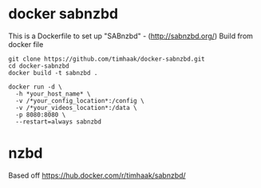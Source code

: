 # docker sabnzbd
This is a Dockerfile to set up "SABnzbd" - (http://sabnzbd.org/)
Build from docker file
```
git clone https://github.com/timhaak/docker-sabnzbd.git
cd docker-sabnzbd
docker build -t sabnzbd .
```
```
docker run -d \
  -h *your_host_name* \
  -v /*your_config_location*:/config \
  -v /*your_videos_location*:/data \
  -p 8080:8080 \
  --restart=always sabnzbd
```
# nzbd

Based off
https://hub.docker.com/r/timhaak/sabnzbd/
